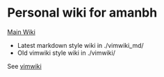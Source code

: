 # Personal wiki for amanbh

[Main Wiki](vimwiki_md/index)
- Latest markdown style wiki in ./vimwiki_md/
- Old vimwiki style wiki in ./vimwiki/

See [vimwiki](https://github.com/vimwiki/vimwiki)

